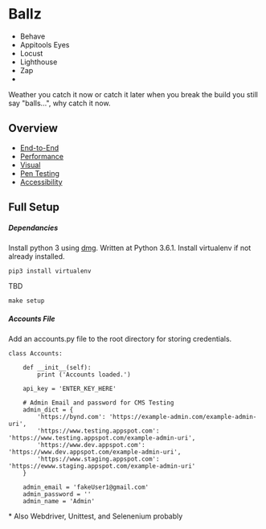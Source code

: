# Ballz
* Behave
* Appitools Eyes
* Locust
* Lighthouse
* Zap
*

Weather you catch it now or catch it later when you break the build you still say "balls...", why catch it now.

## Overview

* [End-to-End](/e2e)
* [Performance](/perf)
* [Visual](/visual)
* [Pen Testing](/pen)
* [Accessibility](/accessibility)

## Full Setup

##### Dependancies
Install python 3 using [dmg](https://www.python.org/downloads/). Written at Python 3.6.1.
Install virtualenv if not already installed.
```
pip3 install virtualenv
```

TBD
```
make setup
```


##### Accounts File
Add an accounts.py file to the root directory for storing credentials.
```
class Accounts:

    def __init__(self):
        print ('Accounts loaded.')

    api_key = 'ENTER_KEY_HERE'

    # Admin Email and password for CMS Testing
    admin_dict = {
        'https://bynd.com': 'https://example-admin.com/example-admin-uri',
        'https://www.testing.appspot.com': 'https://www.testing.appspot.com/example-admin-uri',
        'https://www.dev.appspot.com': 'https://www.dev.appspot.com/example-admin-uri',
        'https://www.staging.appspot.com': 'https://ewww.staging.appspot.com/example-admin-uri'
    }

    admin_email = 'fakeUser1@gmail.com'
    admin_password = ''
    admin_name = 'Admin'

```


\* Also Webdriver, Unittest, and Selenenium probably
